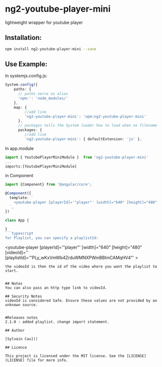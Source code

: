 # ng2-youtube-player-mini
lightweight wrapper for youtube player


## Installation:

```bash
npm install ng2-youtube-player-mini --save
```

## Use Example:

In systemjs.config.js:
```typescript
System.config({
    paths: {
      // paths serve as alias
      'npm:': 'node_modules/'
    },
    map: {
         //add line
         'ng2-youtube-player-mini': 'npm:ng2-youtube-player-mini'
      },
      // packages tells the System loader how to load when no filename and/or no extension
      packages: {
         //add line
         'ng2-youtube-player-mini': { defaultExtension: 'js' },
```

In app.module
```typescript
import { YoutubePlayerMiniModule }  from 'ng2-youtube-player-mini'
...
imports:[YoutubePlayerMiniModule]
```

in Component
```typescript
import {Component} from '@angular/core';

@Component({
  template: `
    <youtube-player [playerId]='"player"' [width]="640" [height]="480" [videoId]='"vntAEVjPBzQ"'> </youtube-player>
  `,
})

class App {

}
```typescript
for Playlist, you can specify a playlistId:
```
<youtube-player [playerId]='"player"' [width]="640" [height]="480" [videoId]='' [playlistId]='"PLy_wKxVmWb4ZrduWMNXPWmBBImCAMqHV4"' > </youtube-player>
```
the videoId is then the id of the video where you want the playlist to start.


## Notes
You can also pass an http type link to videoId. 

## Security Notes
videoId is considered Safe. Ensure these values are not provided by an unknown source. 


#Releases notes
2.1.0 : added playlist. change import statement.

## Author

[Sylvain Cau]()

## Licence

This project is licensed under the MIT license. See the [LICENSE](LICENSE) file for more info.

